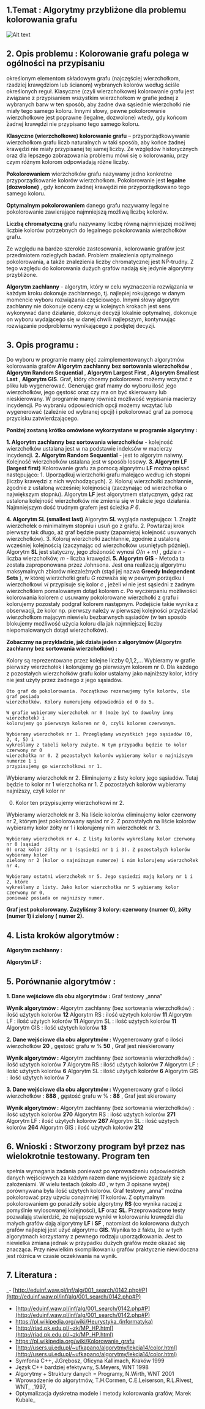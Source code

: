 ## 1.Temat : Algorytmy przybliżone dla problemu kolorowania grafu

![Alt text](/screenshot.PNG?raw=true "Wygląd programu")

## 2. Opis problemu : Kolorowanie grafu polega w ogólności na przypisaniu

określonym elementom składowym grafu (najczęściej wierzchołkom, rzadziej
krawędziom lub ścianom) wybranych kolorów według ściśle określonych reguł.
Klasyczne (czyli wierzchołkowe) kolorowanie grafu jest związane z przypisaniem
wszystkim wierzchołkom w grafie jednej z wybranych barw w ten sposób, aby żadne
dwa sąsiednie wierzchołki nie miały tego samego koloru. Innymi słowy, pewne
pokolorowanie wierzchołkowe jest poprawne (legalne, dozwolone) wtedy, gdy końcom
żadnej krawędzi nie przypisano tego samego koloru.

**Klasyczne (wierzchołkowe) kolorowanie grafu** – przyporządkowywanie
wierzchołkom grafu liczb naturalnych w taki sposób, aby końce żadnej krawędzi nie
miały przypisanej tej samej liczby. Ze względów historycznych oraz dla lepszego
zobrazowania problemu mówi się o kolorowaniu, przy czym różnym kolorom
odpowiadają różne liczby.

**Pokolorowaniem** wierzchołków grafu nazywamy jedno konkretne przyporządkowanie
kolorów wierzchołkom. Pokolorowanie jest **legalne (dozwolone)** , gdy końcom żadnej
krawędzi nie przyporządkowano tego samego koloru.

**Optymalnym pokolorowaniem** danego grafu nazywamy legalne pokolorowanie
zawierające najmniejszą możliwą liczbę kolorów.

**Liczbą chromatyczną** grafu nazywamy liczbę równą najmniejszej możliwej liczbie
kolorów potrzebnych do legalnego pokolorowania wierzchołków grafu.

Ze względu na bardzo szerokie zastosowania, kolorowanie grafów jest przedmiotem
rozległych badań. Problem znalezienia optymalnego pokolorowania, a także znalezienia
liczby chromatycznej jest NP-trudny. Z tego względu do kolorowania dużych grafów
nadają się jedynie algorytmy przybliżone.

**Algorytm zachłanny** - algorytm, który w celu wyznaczenia rozwiązania w każdym
kroku dokonuje zachłannego, tj. najlepiej rokującego w danym momencie wyboru
rozwiązania częściowego. Innymi słowy algorytm zachłanny nie dokonuje oceny czy w
kolejnych krokach jest sens wykonywać dane działanie, dokonuje decyzji lokalnie
optymalnej, dokonuje on wyboru wydającego się w danej chwili najlepszym,
kontynuując rozwiązanie podproblemu wynikającego z podjętej decyzji.


## 3. Opis programu :

Do wyboru w programie mamy pięć zaimplementowanych algorytmów kolorowania
grafów **Algorytm zachłanny bez sortowania wierzchołków** , **Algorytm Random
Sequential** , **Algorytm Largest First** , **Algorytm Smallest Last** , **Algorytm GIS**. Graf,
który chcemy pokolorować możemy wczytać z pliku lub wygenerować. Generując graf
mamy do wyboru ilość jego wierzchołków, jego gęstość oraz czy ma on być skierowany
lub nieskierowany. W programie mamy również możliwość wypisania macierzy
incydencji. Po wybraniu odpowiednich opcji możemy wczytać lub wygenerować
(zależnie od wybranej opcji) i pokolorować graf za pomocą przycisku zatwierdzającego.

**Poniżej zostaną krótko omówione wykorzystane w programie algorytmy :**

**1. Algorytm zachłanny bez sortowania wierzchołków** - kolejność wierzchołków
ustalana jest w na podstawie indeksów w macierzy incydencji.
**2. Algorytm Random Sequential** - jest to algorytm naiwny. Kolejność wierzchołków
ustalana jest w sposób losowy.
**3. Algorytm LF (largest first)**
Kolorowanie grafu za pomocą algorytmu **LF** można opisać następująco:
    1. Uporządkuj wierzchołki grafu malejąco według ich stopni (liczby
krawędzi z nich wychodzących).
    2. Koloruj wierzchołki zachłannie, zgodnie z ustaloną wcześniej kolejnością
(zaczynając od wierzchołka o największym stopniu).
Algorytm **LF** jest algorytmem statycznym, gdyż raz ustalona kolejność wierzchołków
nie zmienia się w trakcie jego działania. Najmniejszym dość trudnym grafem jest ścieżka
_P 6_.


**4. Algorytm SL (smallest last)**
Algorytm **SL** wygląda następująco:
    1. Znajdź wierzchołek o minimalnym stopniu i usuń go z grafu.
    2. Powtarzaj krok pierwszy tak długo, aż graf będzie pusty (zapamiętaj
kolejność usuwanych wierzchołków).
    3. Koloruj wierzchołki zachłannie, zgodnie z ustaloną wcześniej kolejnością
(zaczynając od wierzchołków usuniętych później).
Algorytm **SL** jest statyczny, jego złożoność wynosi _O(n + m)_ , gdzie _n_ - liczba
wierzchołków, _m_ - liczba krawędzi.
**5. Algorytm GIS** - Metoda ta została zaproponowana przez Johnsona. Jest ona realizacją
algorytmu maksymalnych zbiorów niezależnych (stąd jej nazwa **Greedy Independent
Sets** ), w której wierzchołki grafu _G_ rozważa się w pewnym porządku i wierzchołkowi _vi_
przypisuje się kolor _c_ , jeżeli _vi_ nie jest sąsiedni z żadnym wierzchołkiem pomalowanym
dotąd kolorem _c_. Po wyczerpaniu możliwości kolorowania kolorem _c_ usuwamy
pokolorowane wierzchołki z grafu i kolorujemy pozostały podgraf kolorem następnym.
Podejście takie wynika z obserwacji, że kolor np. pierwszy należy w pierwszej
kolejności przydzielać wierzchołkom mającym niewielu bezbarwnych sąsiadów (w ten
sposób blokujemy możliwość użycia koloru dla jak najmniejszej liczby
niepomalowanych dotąd wierzchołków).

**Zobaczmy na przykładzie, jak działa jeden z algorytmów (Algorytm zachłanny bez
sortowania wierzchołków) :**

Kolory są reprezentowane przez kolejne liczby 0,1,2,...
Wybieramy w grafie pierwszy wierzchołek i kolorujemy go pierwszym kolorem nr 0.
Dla każdego z pozostałych wierzchołków grafu kolor ustalamy jako najniższy kolor,
który nie jest użyty przez żadnego z jego sąsiadów.

```
Oto graf do pokolorowania. Początkowo rezerwujemy tyle kolorów, ile graf posiada
wierzchołków. Kolory numerujemy odpowiednio od 0 do 5.
```

```
W grafie wybieramy wierzchołek nr 0 (może być to dowolny inny wierzchołek) i
kolorujemy go pierwszym kolorem nr 0, czyli kolorem czerwonym.
```
```
Wybieramy wierzchołek nr 1. Przeglądamy wszystkich jego sąsiadów (0, 2, 4, 5) i
wykreślamy z tabeli kolory zużyte. W tym przypadku będzie to kolor czerwony nr 0
wierzchołka nr 0. Z pozostałych kolorów wybieramy kolor o najniższym numerze 1 i
przypisujemy go wierzchołkowi nr 1.
```
Wybieramy wierzchołek nr 2. Eliminujemy z listy kolory jego sąsiadów. Tutaj będzie to
kolor nr 1 wierzchołka nr 1. Z pozostałych kolorów wybieramy najniższy, czyli kolor nr

0. Kolor ten przypisujemy wierzchołkowi nr 2.


Wybieramy wierzchołek nr 3. Na liście kolorów eliminujemy kolor czerwony nr 2,
którym jest pokolorowany sąsiad nr 2. Z pozostałych na liście kolorów wybieramy kolor
żółty nr 1 i kolorujemy nim wierzchołek nr 3.

```
Wybieramy wierzchołek nr 4. Z listy kolorów wykreślamy kolor czerwony nr 0 (sąsiad
0) oraz kolor żółty nr 1 (sąsiedzi nr 1 i 3). Z pozostałych kolorów wybieramy kolor
zielony nr 2 (kolor o najniższym numerze) i nim kolorujemy wierzchołek nr 4.
```
```
Wybieramy ostatni wierzchołek nr 5. Jego sąsiedzi mają kolory nr 1 i 2, które
wykreślamy z listy. Jako kolor wierzchołka nr 5 wybieramy kolor czerwony nr 0,
ponieważ posiada on najniższy numer.
```
**Graf jest pokolorowany. Zużyliśmy 3 kolory: czerwony (numer 0), żółty (numer 1) i
zielony ( numer 2).**


## 4. Lista kroków algorytmów :

**Algorytm zachłanny :**

**Algorytm LF :**


## 5. Porównanie algorytmów :

**1. Dane wejściowe dla obu algorytmów :**
Graf testowy „anna”

**Wynik algorytmów :**
Algorytm zachłanny (bez sortowania wierzchołków) : ilość użytych kolorów **12**
Algorytm RS : ilość użytych kolorów **11**
Algorytm LF : ilość użytych kolorów **11**
Algorytm SL : ilość użytych kolorów **11**
Algorytm GIS : ilość użytych kolorów **13**

**2. Dane wejściowe dla obu algorytmów :**
Wygenerowany graf o ilości wierzchołków **20** ,
gęstość grafu w % **50** ,
Graf jest nieskierowany

**Wynik algorytmów :**
Algorytm zachłanny (bez sortowania wierzchołków) : ilość użytych kolorów **7**
Algorytm RS : ilość użytych kolorów **7**
Algorytm LF : ilość użytych kolorów **6**
Algorytm SL : ilość użytych kolorów **6**
Algorytm GIS : ilość użytych kolorów **7**

**3. Dane wejściowe dla obu algorytmów :**
Wygenerowany graf o ilości wierzchołków : **888** ,
gęstość grafu w % : **88** ,
Graf jest skierowany

**Wynik algorytmów :**
Algorytm zachłanny (bez sortowania wierzchołków) : ilość użytych kolorów **270**
Algorytm RS : ilość użytych kolorów **271**
Algorytm LF : ilość użytych kolorów **267**
Algorytm SL : ilość użytych kolorów **264**
Algorytm GIS : ilość użytych kolorów **212**

## 6. Wnioski : Stworzony program był przez nas wielokrotnie testowany. Program ten

spełnia wymagania zadania ponieważ po wprowadzeniu odpowiednich danych
wejściowych za każdym razem dane wyjściowe zgadzały się z założeniami. W wielu
testach (około _40_ , w tym _3_ opisane wyżej) porównywana była ilość użytych kolorów.
Graf testowy „anna” można pokolorować przy użyciu conajmniej _11_ kolorów. Z
optymalnym pokolorowaniem go poradziły sobie algorytmy **RS** (co wynika raczej z
pomyślnie wylosowanej kolejności), **LF** oraz **SL**. Przeprowadzone testy pozwalają
stwierdzić, że najlepsze wyniki w kolorowaniu krawędzi dla małych grafów dają
algorytmy **LF** i **SF** , natomiast do kolorowana dużych grafów najlepiej jest użyć
algorytmu **GIS**. Wynika to z faktu, że w tych algorytmach korzystamy z pewnego
rodzaju uporządkowania. Jest to niewielka zmiana jednak w przypadku dużych grafów
może okazać się znacząca. Przy niewielkim skomplikowaniu grafów praktycznie
niewidoczna jest różnica w czasie oczekiwania na wynik.


## 7. Literatura :

_- [http://eduinf.waw.pl/inf/alg/001_search/0142.php#P](http://eduinf.waw.pl/inf/alg/001_search/0142.php#P)
- [http://eduinf.waw.pl/inf/alg/001_search/0142.php#P](http://eduinf.waw.pl/inf/alg/001_search/0142.php#P)
- https://pl.wikipedia.org/wiki/Heurystyka_(informatyka)
- [http://riad.pk.edu.pl/~zk/MP_HP.html](http://riad.pk.edu.pl/~zk/MP_HP.html)
- https://pl.wikipedia.org/wiki/Kolorowanie_grafu
- [http://users.uj.edu.pl/~ufkapano/algorytmy/lekcja14/color.html](http://users.uj.edu.pl/~ufkapano/algorytmy/lekcja14/color.html)
- Symfonia C++, J.Grębosz, Oficyna Kallimach, Kraków 1999
- Język C++ bardziej efektywny, S.Meyers, WNT 1998
- Algorytmy + Struktury danych = Programy, N.Wirth, WNT 2001
- Wprowadzenie do algorytmów, T.H.Cormen, C.E.Leiserson, R.L.Rivest, WNT_
    _1997,
- Optymalizacja dyskretna modele i metody kolorowania grafów, Marek Kubale_


